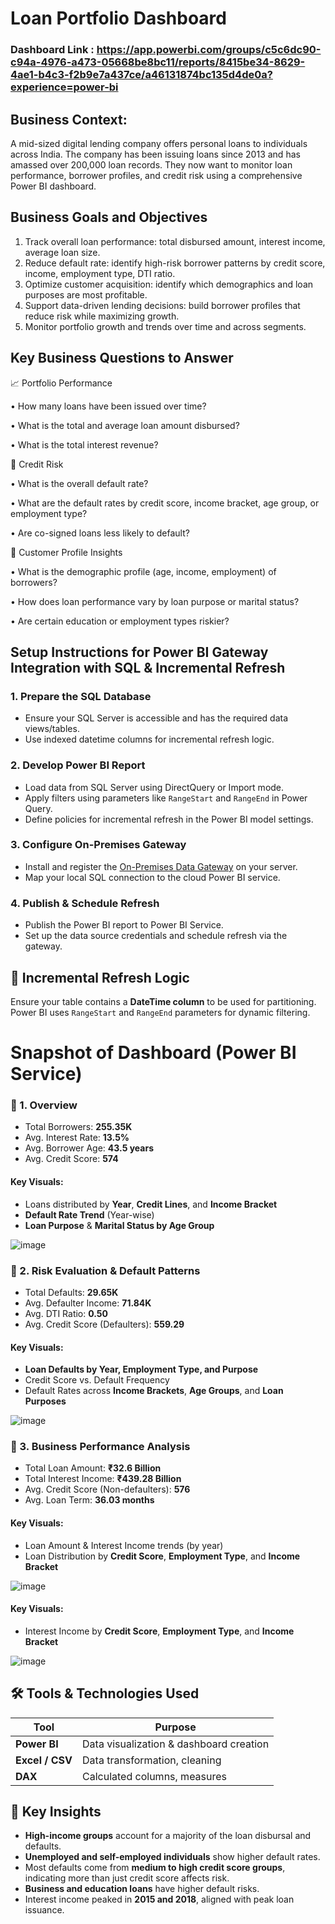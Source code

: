 # Loan Portfolio Dashboard

### Dashboard Link : https://app.powerbi.com/groups/c5c6dc90-c94a-4976-a473-05668be8bc11/reports/8415be34-8629-4ae1-b4c3-f2b9e7a437ce/a46131874bc135d4de0a?experience=power-bi

## Business Context:

A mid-sized digital lending company offers personal loans to individuals across India. The company has been issuing loans since 2013 and has amassed over 200,000 loan records. They now want to monitor loan performance, borrower profiles, and credit risk using a comprehensive Power BI dashboard.

## Business Goals and Objectives
1.	Track overall loan performance: total disbursed amount, interest income, average loan size.
2.	Reduce default rate: identify high-risk borrower patterns by credit score, income, employment type, DTI ratio.
3.	Optimize customer acquisition: identify which demographics and loan purposes are most profitable.
4.	Support data-driven lending decisions: build borrower profiles that reduce risk while maximizing growth.
5.	Monitor portfolio growth and trends over time and across segments.

## Key Business Questions to Answer
📈 Portfolio Performance

•	How many loans have been issued over time?

•	What is the total and average loan amount disbursed?

•	What is the total interest revenue?


💸 Credit Risk

•	What is the overall default rate?

•	What are the default rates by credit score, income bracket, age group, or employment type?

•	Are co-signed loans less likely to default?

👥 Customer Profile Insights

•	What is the demographic profile (age, income, employment) of borrowers?

•	How does loan performance vary by loan purpose or marital status?

•	Are certain education or employment types riskier?



## Setup Instructions for Power BI Gateway Integration with SQL & Incremental Refresh


### 1. Prepare the SQL Database
- Ensure your SQL Server is accessible and has the required data views/tables.
- Use indexed datetime columns for incremental refresh logic.

### 2. Develop Power BI Report
- Load data from SQL Server using DirectQuery or Import mode.
- Apply filters using parameters like `RangeStart` and `RangeEnd` in Power Query.
- Define policies for incremental refresh in the Power BI model settings.

### 3. Configure On-Premises Gateway
- Install and register the [On-Premises Data Gateway](https://learn.microsoft.com/en-us/data-integration/gateway/service-gateway-install) on your server.
- Map your local SQL connection to the cloud Power BI service.

### 4. Publish & Schedule Refresh
- Publish the Power BI report to Power BI Service.
- Set up the data source credentials and schedule refresh via the gateway.
## 🔄 Incremental Refresh Logic

Ensure your table contains a **DateTime column** to be used for partitioning. Power BI uses `RangeStart` and `RangeEnd` parameters for dynamic filtering.


# Snapshot of Dashboard (Power BI Service)

### 🔵 1. Overview
- Total Borrowers: **255.35K**
- Avg. Interest Rate: **13.5%**
- Avg. Borrower Age: **43.5 years**
- Avg. Credit Score: **574**

#### Key Visuals:
- Loans distributed by **Year**, **Credit Lines**, and **Income Bracket**
- **Default Rate Trend** (Year-wise)
- **Loan Purpose** & **Marital Status by Age Group**

![image](https://github.com/user-attachments/assets/3ac45f7d-276d-4b31-ad23-db4191faa08a)

### 🔴 2. Risk Evaluation & Default Patterns
- Total Defaults: **29.65K**
- Avg. Defaulter Income: **71.84K**
- Avg. DTI Ratio: **0.50**
- Avg. Credit Score (Defaulters): **559.29**

#### Key Visuals:
- **Loan Defaults by Year, Employment Type, and Purpose**
- Credit Score vs. Default Frequency
- Default Rates across **Income Brackets**, **Age Groups**, and **Loan Purposes**

![image](https://github.com/user-attachments/assets/0224a86b-b1e5-484c-a26a-934985e6bd64)

### 🔵 3. Business Performance Analysis
- Total Loan Amount: **₹32.6 Billion**
- Total Interest Income: **₹439.28 Billion**
- Avg. Credit Score (Non-defaulters): **576**
- Avg. Loan Term: **36.03 months**

#### Key Visuals:
- Loan Amount & Interest Income trends (by year)
- Loan Distribution by **Credit Score**, **Employment Type**, and **Income Bracket**

![image](https://github.com/user-attachments/assets/00a18dc7-8207-49f5-b0de-0dcd8378b1c7)

#### Key Visuals:
- Interest Income by **Credit Score**, **Employment Type**, and **Income Bracket**

![image](https://github.com/user-attachments/assets/809664d3-faf6-46b4-91af-1486bfb61b6e)

## 🛠️ Tools & Technologies Used

| Tool      | Purpose                              |
|-----------|--------------------------------------|
| **Power BI** | Data visualization & dashboard creation |
| **Excel / CSV** | Data transformation, cleaning |
| **DAX** | Calculated columns, measures |



## 🚀 Key Insights

- **High-income groups** account for a majority of the loan disbursal and defaults.
- **Unemployed and self-employed individuals** show higher default rates.
- Most defaults come from **medium to high credit score groups**, indicating more than just credit score affects risk.
- **Business and education loans** have higher default risks.
- Interest income peaked in **2015 and 2018**, aligned with peak loan issuance.


